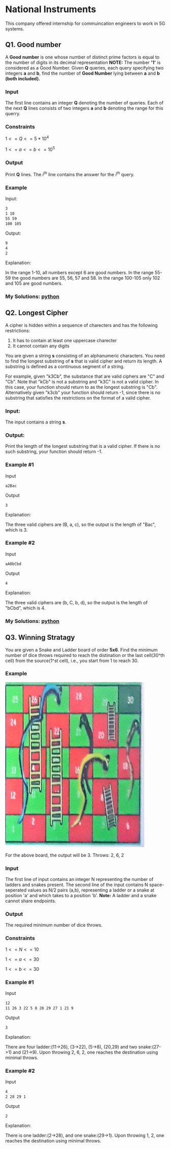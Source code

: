 # National Instruments
This company offered internship for commuincation engineers to work in 5G systems.

## Q1. Good number

A  **Good number** is one whose number of distinct prime factors is equal to the number of digits in its decimal representation
**NOTE:** The number **'1'** is considered as a Good Number.
Given **Q** queries, each query specifying two integers **a** and **b**, find the number of **Good Number** lying between **a** and **b** **(both included).**

### Input
The first line contains an integer **Q** denoting the number of queries.
Each of the next **Q** lines consists of two integers **a** and **b** denoting the range for this querry.

### Constraints
$1 <= Q <= 5*10^4$

$1<=a<=b<=10^5$

### Output
Print **Q** lines. The $i^{th}$ line contains the answer for the $i^{th}$ query.

### Example
Input:
```
3
1 10
55 59
100 105
```
Output:
```
9
4
2
```
Explanation:

In the range 1-10, all numbers except 6 are good numbers.
In the range 55-59 the good numbers are 55, 56, 57 and 58.
In the range 100-105 only 102 and 105 are good numbers.
### My Solutions: [python](good_number.py)

## Q2. Longest Cipher

A cipher is hidden within a sequence of charecters and has the following restrictions:
1. It has to contain at least one uppercase charecter
2. It cannot contain any digits

You are given a string **s** consisting of an alphanumeric characters. You need to find the longest substring of **s** that is valid cipher and return its length. A substring is defined as a continuous segment of a string.

For example, given "k3Cb", the substance that are valid ciphers are "C" and "Cb". Note that "kCb" is not a substring and "k3C" is not a valid cipher. In this case, your function should return to as the longest substring is "Cb". Alternatively given "k3cb" your function should return -1, since there is no substring that satisfies the restrictions on the format of a valid cipher.

### Input:
The input contains a string **s**.

### Output:
Print the length of the longest substring that is a valid cipher.
If there is no such substring, your function should return -1.

### Example #1
Input
```
a2Bac
```
Output
```
3
```
Explanation:

The three valid ciphers are (B, a, c), so the output is the length of "Bac", which is 3.

### Example #2
Input
```
aA0bCbd
```
Output
```
4
```
Explanation:

The three valid ciphers are (b, C, b, d), so the output is the length of "bCbd", which is 4.

### My Solutions: [python](cypher.py)

## Q3. Winning Stratagy

You are given a Snake and Ladder board of order **5x6**. Find the minimum number of dice throws required to reach the distination or the last cell(30^th cell) from the source(1^st cell), i.e., you start from 1 to reach 30.

### Example
![Snanes and Ladder](https://github.com/imraunav/Placement-coding-problems/blob/main/WhatsApp%20Image%202023-08-16%20at%2020.00.03.jpeg)

For the above board, the output will be 3.
Throws: 2, 6, 2

### Input
The first line of input contains an integer N representing the number of ladders and snakes present.
The second line of the input contains N space-seperated values as N/2 pairs (a,b), representing a ladder or a snake at position 'a' and which takes to a position 'b'.
**Note:** A ladder and a snake cannot share endpoints.

### Output
The required minimum number of dice throws.

### Constraints 
$1<=N<=10$

$1<=a<=30$

$1<=b<=30$

### Example #1

Input
```
12
11 26 3 22 5 8 20 29 27 1 21 9
```

Output
```
3
```

Explanation:

There are four ladder:(11->26), (3->22), (5->8), (20,29) and two snake:(27->1) and (21->9). Upon throwing 2, 6, 2, one reaches the destination using minimal throws.

### Example #2

Input
```
4
2 28 29 1
```

Output
```
2
```

Explanation:

There is one ladder:(2->28), and one snake:(29->1). Upon throwing 1, 2, one reaches the destination using minimal throws.
